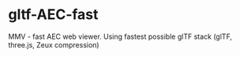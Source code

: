 # gltf-AEC-fast
MMV - fast AEC web viewer.  Using fastest possible glTF stack (glTF, three.js, Zeux compression) 
